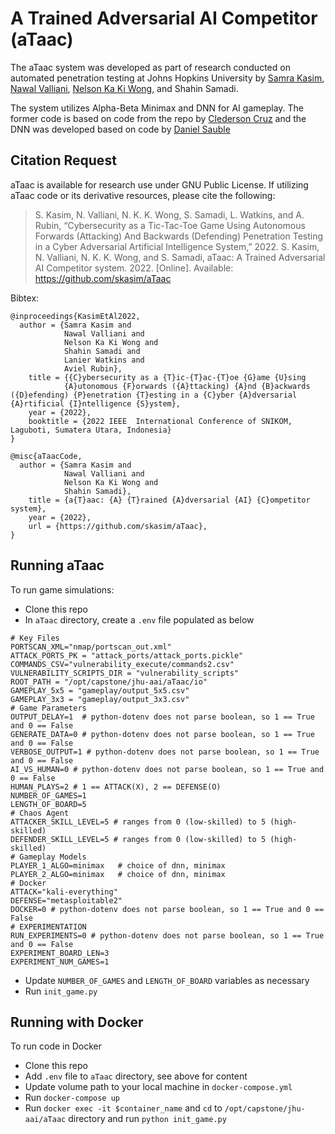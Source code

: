 # A Trained Adversarial AI Competitor (aTaac)

The aTaac system was developed as part of research conducted on automated penetration testing 
at Johns Hopkins University by [Samra Kasim](https://github.com/skasim/aTaac), [Nawal Valliani](https://github.com/nawalvalliani), [Nelson Ka Ki Wong](https://github.com/trace86), and Shahin Samadi.

The system utilizes Alpha-Beta Minimax and DNN for AI gameplay. The former code is based on code from the repo by 
[Clederson Cruz](https://github.com/Cledersonbc/tic-tac-toe-minimax) and the DNN was developed based on code by 
[Daniel Sauble](https://github.com/djsauble/tic-tac-toe-ai)



## Citation Request
aTaac is available for research use under GNU Public License. If utilizing aTaac code or its derivative resources, please cite the following:

> S. Kasim, N. Valliani, N. K. K. Wong, S. Samadi, L. Watkins, and A. Rubin, “Cybersecurity as a Tic-Tac-Toe Game Using Autonomous Forwards (Attacking) And Backwards (Defending) Penetration Testing in a Cyber Adversarial Artificial Intelligence System,” 2022.
> S. Kasim, N. Valliani, N. K. K. Wong, and S. Samadi, aTaac: A Trained Adversarial AI Competitor system. 2022. [Online]. Available: https://github.com/skasim/aTaac

Bibtex:
```
@inproceedings{KasimEtAl2022,
  author = {Samra Kasim and 
            Nawal Valliani and 
            Nelson Ka Ki Wong and 
            Shahin Samadi and
            Lanier Watkins and
            Aviel Rubin},
    title = {{C}ybersecurity as a {T}ic-{T}ac-{T}oe {G}ame {U}sing
            {A}utonomous {F}orwards ({A}ttacking) {A}nd {B}ackwards ({D}efending) {P}enetration {T}esting in a {C}yber {A}dversarial {A}rtificial {I}ntelligence {S}ystem},
    year = {2022},
    booktitle = {2022 IEEE  International Conference of SNIKOM, Laguboti, Sumatera Utara, Indonesia}
}

@misc{aTaacCode,
  author = {Samra Kasim and 
            Nawal Valliani and 
            Nelson Ka Ki Wong and 
            Shahin Samadi},
    title = {a{T}aac: {A} {T}rained {A}dversarial {AI} {C}ompetitor system},
    year = {2022},
    url = {https://github.com/skasim/aTaac},
}
```

## Running aTaac
To run game simulations:
* Clone this repo
* In `aTaac` directory, create a `.env` file populated as below
```.env
# Key Files
PORTSCAN_XML="nmap/portscan_out.xml"
ATTACK_PORTS_PK = "attack_ports/attack_ports.pickle"
COMMANDS_CSV="vulnerability_execute/commands2.csv"
VULNERABILITY_SCRIPTS_DIR = "vulnerability_scripts"
ROOT_PATH = "/opt/capstone/jhu-aai/aTaac/io"
GAMEPLAY_5x5 = "gameplay/output_5x5.csv"
GAMEPLAY_3x3 = "gameplay/output_3x3.csv"
# Game Parameters
OUTPUT_DELAY=1  # python-dotenv does not parse boolean, so 1 == True and 0 == False
GENERATE_DATA=0 # python-dotenv does not parse boolean, so 1 == True and 0 == False
VERBOSE_OUTPUT=1 # python-dotenv does not parse boolean, so 1 == True and 0 == False
AI_VS_HUMAN=0 # python-dotenv does not parse boolean, so 1 == True and 0 == False
HUMAN_PLAYS=2 # 1 == ATTACK(X), 2 == DEFENSE(O)
NUMBER_OF_GAMES=1
LENGTH_OF_BOARD=5
# Chaos Agent
ATTACKER_SKILL_LEVEL=5 # ranges from 0 (low-skilled) to 5 (high-skilled)
DEFENDER_SKILL_LEVEL=5 # ranges from 0 (low-skilled) to 5 (high-skilled)
# Gameplay Models
PLAYER_1_ALGO=minimax   # choice of dnn, minimax
PLAYER_2_ALGO=minimax   # choice of dnn, minimax
# Docker
ATTACK="kali-everything"
DEFENSE="metasploitable2"
DOCKER=0 # python-dotenv does not parse boolean, so 1 == True and 0 == False
# EXPERIMENTATION
RUN_EXPERIMENTS=0 # python-dotenv does not parse boolean, so 1 == True and 0 == False
EXPERIMENT_BOARD_LEN=3
EXPERIMENT_NUM_GAMES=1
```
* Update `NUMBER_OF_GAMES` and `LENGTH_OF_BOARD` variables as necessary
* Run `init_game.py`

## Running with Docker
To run code in Docker
* Clone this repo
* Add `.env` file to `aTaac` directory, see above for content
* Update volume path to your local machine in `docker-compose.yml`
* Run `docker-compose up`
* Run `docker exec -it $container_name` and `cd` to `/opt/capstone/jhu-aai/aTaac` directory and run `python init_game.py`

